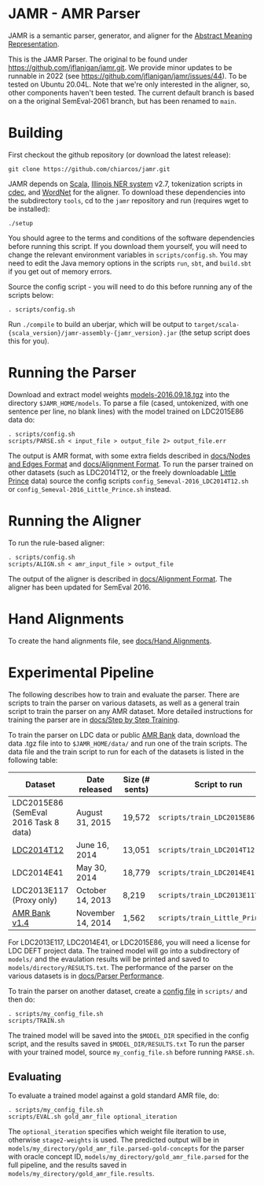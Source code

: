 JAMR - AMR Parser
=================

JAMR is a semantic parser, generator, and aligner for the [Abstract Meaning Representation](http://amr.isi.edu/).

This is the JAMR Parser. The original to be found under https://github.com/jflanigan/jamr.git. We provide minor updates to be runnable in 2022 (see https://github.com/jflanigan/jamr/issues/44).
To be tested on Ubuntu 20.04L.
Note that we're only interested in the aligner, so, other components haven't been tested.
The current default branch is based on a the original SemEval-2061 branch, but has been renamed to `main`.

# Building

First checkout the github repository (or download the latest release):

    git clone https://github.com/chiarcos/jamr.git

JAMR depends on [Scala](http://www.scala-lang.org), [Illinois NER
system](http://cogcomp.cs.illinois.edu/page/download_view/NETagger) v2.7, tokenization scripts in
[cdec](https://github.com/redpony/cdec), and [WordNet](http://wordnetcode.princeton.edu/3.0/WordNet-3.0.tar.gz) for the
aligner. To download these dependencies into the subdirectory `tools`, cd to the `jamr` repository and run (requires
wget to be installed):

    ./setup

You should agree to the terms and conditions of the software dependencies before running this script.  If you download
them yourself, you will need to change the relevant environment variables in `scripts/config.sh`.  You may need to edit
the Java memory options in the scripts `run`, `sbt`, and `build.sbt` if you get out of memory errors.

Source the config script - you will need to do this before running any of the scripts below:

    . scripts/config.sh

Run `./compile` to build an uberjar, which will be output to
`target/scala-{scala_version}/jamr-assembly-{jamr_version}.jar` (the setup script does this for you).

# Running the Parser

Download and extract model weights [models-2016.09.18.tgz](http://cs.cmu.edu/~jmflanig/models-2016.09.18.tgz) into the directory
`$JAMR_HOME/models`.  To parse a file (cased, untokenized, with one sentence per line, no blank lines) with the model trained on
LDC2015E86 data do:

    . scripts/config.sh
    scripts/PARSE.sh < input_file > output_file 2> output_file.err

The output is AMR format, with some extra fields described in [docs/Nodes and Edges
Format](docs/Nodes_and_Edges_Format.md) and [docs/Alignment Format](docs/Alignment_Format.md). To run the parser trained
on other datasets (such as LDC2014T12, or the freely downloadable [Little
Prince](http://amr.isi.edu/download.html) data) source the config scripts `config_Semeval-2016_LDC2014T12.sh`
or `config_Semeval-2016_Little_Prince.sh` instead.

# Running the Aligner

To run the rule-based aligner:

    . scripts/config.sh
    scripts/ALIGN.sh < amr_input_file > output_file

The output of the aligner is described in [docs/Alignment Format](docs/Alignment_Format.md).  The aligner has been
updated for SemEval 2016.

# Hand Alignments

To create the hand alignments file, see [docs/Hand Alignments](docs/Hand_Alignments.md).

# Experimental Pipeline

The following describes how to train and evaluate the parser.  There are scripts to train the parser on various
datasets, as well as a general train script to train the parser on any AMR dataset.  More detailed instructions for
training the parser are in [docs/Step by Step Training](docs/Step_by_Step_Training.md).

To train the parser on LDC data or public [AMR Bank](http://amr.isi.edu/download.html) data, download the data .tgz file
into to `$JAMR_HOME/data/` and run one of the train scripts.  The data file and the train script to run for each of the datasets
is listed in the following table:

| Dataset | Date released | Size (# sents) | Script to run   | File to move to `data/` |
| --- | ---- | ---- | ---- | --- |
| LDC2015E86 (SemEval 2016 Task 8 data)   | August 31, 2015     | 19,572     | `scripts/train_LDC2015E86.sh` | `LDC2015E86_DEFT_Phase_2_AMR_Annotation_R1.tgz` |
| [LDC2014T12](https://catalog.ldc.upenn.edu/LDC2014T12) | June 16, 2014 | 13,051 | `scripts/train_LDC2014T12.sh`    | `amr_anno_1.0_LDC2014T12.tgz` |
| LDC2014E41 | May 30, 2014 | 18,779 | `scripts/train_LDC2014E41.sh`    | `LDC2014E41_DEFT_Phase_1_AMR_Annotation_R4.tgz`  |
| LDC2013E117 (Proxy only) | October 14, 2013 | 8,219 | `scripts/train_LDC2013E117.sh` | `LDC2013E117.tgz` |
| [AMR Bank v1.4](http://amr.isi.edu/download.html) | November 14, 2014 | 1,562 | `scripts/train_Little_Prince.sh` | (automatically downloaded)   |

For LDC2013E117, LDC2014E41, or LDC2015E86, you will need a license for LDC DEFT project data. The trained model will go into a subdirectory of `models/` and the evaulation results will be printed and saved to
`models/directory/RESULTS.txt`.  The performance of the parser on the various datasets is in [docs/Parser
Performance](docs/Parser_Performance.md).

To train the parser on another dataset, create a [config file](docs/Config_File.md) in `scripts/` and
then do:

    . scripts/my_config_file.sh
    scripts/TRAIN.sh

The trained model will be saved into the `$MODEL_DIR` specified in the config script, and the results saved in
`$MODEL_DIR/RESULTS.txt` To run the parser with your trained model, source `my_config_file.sh` before running
`PARSE.sh`.

## Evaluating

To evaluate a trained model against a gold standard AMR file, do:

    . scripts/my_config_file.sh
    scripts/EVAL.sh gold_amr_file optional_iteration

The `optional_iteration` specifies which weight file iteration to use, otherwise `stage2-weights` is used. The predicted
output will be in `models/my_directory/gold_amr_file.parsed-gold-concepts` for the parser with oracle concept ID,
`models/my_directory/gold_amr_file.parsed` for the full pipeline, and the results saved in
`models/my_directory/gold_amr_file.results`.
